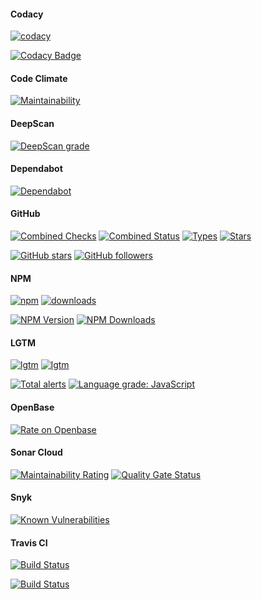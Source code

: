 #### Codacy

[![codacy](https://badgen.net/codacy/grade/e4e2ebf8e0914668866536a898370ad2)](https://github.com/vicisjs/vicis)

[![Codacy Badge](https://api.codacy.com/project/badge/Grade/e4e2ebf8e0914668866536a898370ad2)](https://www.codacy.com/manual/vicisjs/vicis?utm_source=github.com&amp;utm_medium=referral&amp;utm_content=vicisjs/vicis&amp;utm_campaign=Badge_Grade)

#### Code Climate

[![Maintainability](https://api.codeclimate.com/v1/badges/44f9b7b63ec7fab977bd/maintainability)](https://codeclimate.com/github/vicisjs/vicis/maintainability)

#### DeepScan

[![DeepScan grade](https://deepscan.io/api/teams/8453/projects/10651/branches/149676/badge/grade.svg)](https://deepscan.io/dashboard#view=project&tid=8453&pid=10651&bid=149676)

#### Dependabot

[![Dependabot](https://badgen.net/dependabot/vicisjs/vicis?&icon=dependabot)](https://github.com/vicisjs/vicis)

#### GitHub

[![Combined Checks](https://badgen.net/github/checks/vicisjs/vicis?&icon=github)](https://github.com/vicisjs/vicis)
[![Combined Status](https://badgen.net/github/status/vicisjs/vicis?&icon=github)](https://github.com/vicisjs/vicis)
[![Types](https://badgen.net/npm/types/vicis?&icon=typescript)](https://github.com/vicisjs/vicis/blob/master/dist/index.d.ts)
[![Stars](https://badgen.net/github/stars/vicisjs/vicis?&icon=github&label=stars&color=ffcc33)](https://github.com/vicisjs/vicis)

[![GitHub stars](https://img.shields.io/github/stars/vicisjs/vicis.svg?style=social&label=Star)](https://github.com/vicisjs/vicis)
[![GitHub followers](https://img.shields.io/github/followers/r37r0m0d3l.svg?style=social&label=Follow)](https://github.com/r37r0m0d3l)

#### NPM

[![npm](https://badgen.net/npm/v/vicis?&icon=npm)](https://www.npmjs.com/package/vicis)
[![downloads](https://badgen.net/npm/dt/vicis?&icon=terminal)](https://www.npmjs.com/package/vicis)

[![NPM Version](https://img.shields.io/npm/v/vicis.svg?style=flat)](https://www.npmjs.com/package/vicis)
[![NPM Downloads](https://img.shields.io/npm/dt/vicis.svg?style=flat)](https://www.npmjs.com/package/vicis)

#### LGTM

[![lgtm](https://badgen.net/lgtm/langs/g/vicisjs/vicis?&icon=lgtm)](https://lgtm.com/projects/g/vicisjs/vicis/alerts/)
[![lgtm](https://badgen.net/lgtm/grade/g/vicisjs/vicis?&icon=lgtm)](https://lgtm.com/projects/g/vicisjs/vicis/context:javascript)

[![Total alerts](https://img.shields.io/lgtm/alerts/g/vicisjs/vicis.svg?logo=lgtm&logoWidth=18)](https://lgtm.com/projects/g/vicisjs/vicis/alerts/)
[![Language grade: JavaScript](https://img.shields.io/lgtm/grade/javascript/g/vicisjs/vicis.svg?logo=lgtm&logoWidth=18)](https://lgtm.com/projects/g/vicisjs/vicis/context:javascript)

#### OpenBase

[![Rate on Openbase](https://badges.openbase.io/js/rating/vicis.svg)](https://openbase.io/js/vicis?utm_source=embedded&utm_medium=badge&utm_campaign=rate-badge)

#### Sonar Cloud

[![Maintainability Rating](https://sonarcloud.io/api/project_badges/measure?project=r37r0m0d3l_vicis&metric=sqale_rating)](https://sonarcloud.io/dashboard?id=r37r0m0d3l_vicis)
[![Quality Gate Status](https://sonarcloud.io/api/project_badges/measure?project=r37r0m0d3l_vicis&metric=alert_status)](https://sonarcloud.io/dashboard?id=r37r0m0d3l_vicis)

#### Snyk

[![Known Vulnerabilities](https://snyk.io/test/github/vicisjs/vicis/badge.svg)](https://snyk.io/test/github/vicisjs/vicis)

#### Travis CI

[![Build Status](https://badgen.net/travis/vicisjs/vicis)](https://travis-ci.org/vicisjs/vicis)

[![Build Status](https://travis-ci.org/vicisjs/vicis.svg?branch=master)](https://travis-ci.org/vicisjs/vicis)
